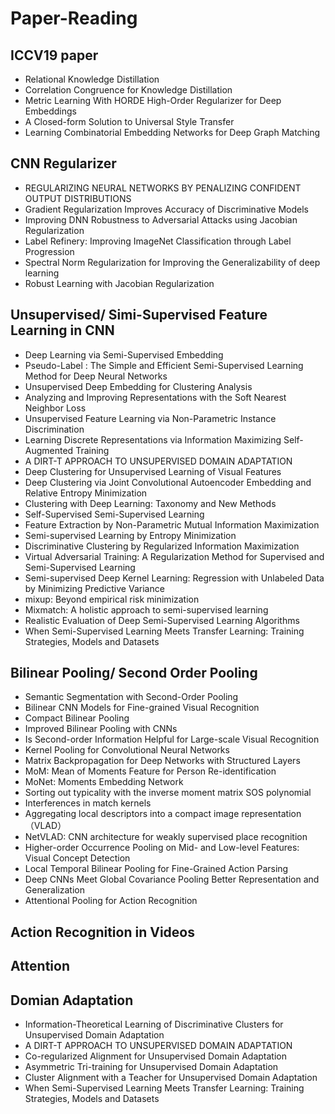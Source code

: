 # Paper-Reading

## ICCV19 paper
* Relational Knowledge Distillation
* Correlation Congruence for Knowledge Distillation
* Metric Learning With HORDE High-Order Regularizer for Deep Embeddings
* A Closed-form Solution to Universal Style Transfer
* Learning Combinatorial Embedding Networks for Deep Graph Matching

## CNN Regularizer
* REGULARIZING NEURAL NETWORKS BY PENALIZING CONFIDENT OUTPUT DISTRIBUTIONS
* Gradient Regularization Improves Accuracy of Discriminative Models
* Improving DNN Robustness to Adversarial Attacks using Jacobian Regularization
* Label Refinery: Improving ImageNet Classification through Label Progression
* Spectral Norm Regularization for Improving the Generalizability of deep learning
* Robust Learning with Jacobian Regularization

## Unsupervised/ Simi-Supervised Feature Learning in CNN
* Deep Learning via Semi-Supervised Embedding
* Pseudo-Label : The Simple and Efficient Semi-Supervised Learning Method for Deep Neural Networks
* Unsupervised Deep Embedding for Clustering Analysis
* Analyzing and Improving Representations with the Soft Nearest Neighbor Loss
* Unsupervised Feature Learning via Non-Parametric Instance Discrimination
* Learning Discrete Representations via Information Maximizing Self-Augmented Training
* A DIRT-T APPROACH TO UNSUPERVISED DOMAIN ADAPTATION
* Deep Clustering for Unsupervised Learning of Visual Features
* Deep Clustering via Joint Convolutional Autoencoder Embedding and Relative Entropy Minimization
* Clustering with Deep Learning: Taxonomy and New Methods
* Self-Supervised Semi-Supervised Learning
* Feature Extraction by Non-Parametric Mutual Information Maximization
* Semi-supervised Learning by Entropy Minimization
* Discriminative Clustering by Regularized Information Maximization
* Virtual Adversarial Training: A Regularization Method for Supervised and Semi-Supervised Learning
* Semi-supervised Deep Kernel Learning: Regression with Unlabeled Data by Minimizing Predictive Variance
* mixup: Beyond empirical risk minimization
* Mixmatch: A holistic approach to semi-supervised learning
* Realistic Evaluation of Deep Semi-Supervised Learning Algorithms
* When Semi-Supervised Learning Meets Transfer Learning: Training Strategies, Models and Datasets


## Bilinear Pooling/ Second Order Pooling
* Semantic Segmentation with Second-Order Pooling
* Bilinear CNN Models for Fine-grained Visual Recognition
* Compact Bilinear Pooling
* Improved Bilinear Pooling with CNNs
* Is Second-order Information Helpful for Large-scale Visual Recognition
* Kernel Pooling for Convolutional Neural Networks
* Matrix Backpropagation for Deep Networks with Structured Layers
* MoM: Mean of Moments Feature for Person Re-identification
* MoNet: Moments Embedding Network
* Sorting out typicality with the inverse moment matrix SOS polynomial
* Interferences in match kernels
* Aggregating local descriptors into a compact image representation （VLAD）
* NetVLAD: CNN architecture for weakly supervised place recognition
* Higher-order Occurrence Pooling on Mid- and Low-level Features: Visual Concept Detection
* Local Temporal Bilinear Pooling for Fine-Grained Action Parsing
* Deep CNNs Meet Global Covariance Pooling Better Representation and Generalization
* Attentional Pooling for Action Recognition

## Action Recognition in Videos

## Attention

## Domian Adaptation
* Information-Theoretical Learning of Discriminative Clusters for Unsupervised Domain Adaptation
* A DIRT-T APPROACH TO UNSUPERVISED DOMAIN ADAPTATION
* Co-regularized Alignment for Unsupervised Domain Adaptation
* Asymmetric Tri-training for Unsupervised Domain Adaptation
* Cluster Alignment with a Teacher for Unsupervised Domain Adaptation
* When Semi-Supervised Learning Meets Transfer Learning: Training Strategies, Models and Datasets



